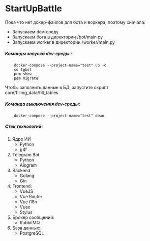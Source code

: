 # StartUpBattle

Пока что нет докер-файлов для бота и воркера, поэтому сначала:
+ Запускаем dev-среду
+ Запускаем бота в директории /bot/main.py
+ Запускаем worker в директории /worker/main.py


##### Команды запуска dev-среды :
```
    docker-compose --project-name="test" up -d
    cd tgbot
    pem show
    pem migrate
```

Чтобы заполнить данные в БД, запустите скрипт core/filling_data/fill_tables

##### Команда выключения dev-среды:
```
    docker-compose --project-name="test" down
```

##### Стек технологий:

1. Ядро ИИ
    - Python
    - g4f
2. Telegram Bot
    - Python
    - Aiogram
3. Backend
    - Golang
    - Gin
4. Frontend:
    - VueJS
    - Vue Router
    - Vue i18n
    - Vuex
    - Stylus
5. Брокер сообщений:
    - RabbitMQ
6. База данных:
    - PostgreSQL